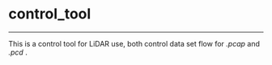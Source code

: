 # control_tool
---

This is a control tool for LiDAR use, both control data set flow for *.pcap* and *.pcd* .
